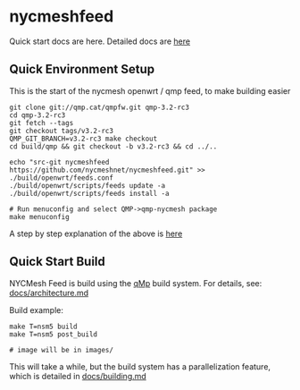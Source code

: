 nycmeshfeed
===========

Quick start docs are here. Detailed docs are [here](docs)

Quick Environment Setup
-----------------------

This is the start of the nycmesh openwrt / qmp feed, to make building easier
```
git clone git://qmp.cat/qmpfw.git qmp-3.2-rc3
cd qmp-3.2-rc3
git fetch --tags
git checkout tags/v3.2-rc3
QMP_GIT_BRANCH=v3.2-rc3 make checkout
cd build/qmp && git checkout -b v3.2-rc3 && cd ../..

echo "src-git nycmeshfeed https://github.com/nycmeshnet/nycmeshfeed.git" >> ./build/openwrt/feeds.conf
./build/openwrt/scripts/feeds update -a
./build/openwrt/scripts/feeds install -a

# Run menuconfig and select QMP->qmp-nycmesh package
make menuconfig
```

A step by step explanation of the above is [here](docs/quickstart_explained.md)

Quick Start Build
-----------------

NYCMesh Feed is build using the [qMp](http://www.qmp.cat/) build system.
For details, see: [docs/architecture.md](docs/architecture.md)

Build example:
```
make T=nsm5 build
make T=nsm5 post_build

# image will be in images/
```
This will take a while, but the build system has a parallelization feature,
which is detailed in [docs/building.md](docs/building.md)
